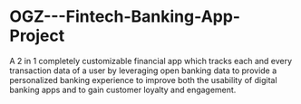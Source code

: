 # OGZ---Fintech-Banking-App-Project
A 2 in 1 completely customizable financial app which tracks each and every transaction data of a user by leveraging open banking data to provide a personalized banking experience to improve both the usability of digital banking apps and to gain customer loyalty and engagement.
